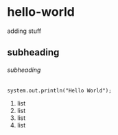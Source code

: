 # hello-world
adding stuff
## subheading
###### subheading
`system.out.println("Hello World");`
1. list
2. list
3. list
4. list
